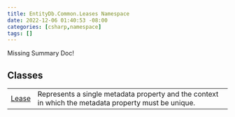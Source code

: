 ```yaml
---
title: EntityDb.Common.Leases Namespace
date: 2022-12-06 01:40:53 -08:00
categories: [csharp,namespace]
tags: []
---
```


Missing Summary Doc!
## Classes
<table><tr><td><a href='/posts/csharp.class.entitydb.common.leases.lease/'>Lease</a></td><td>
Represents a single metadata property and the context in which the metadata property must be unique.
</td></tr></table>
